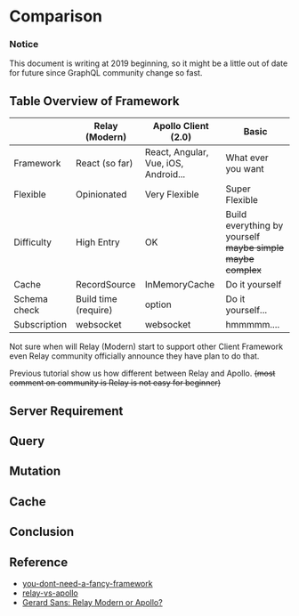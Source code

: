 # Comparison

### Notice
This document is writing at 2019 beginning,
so it might be a little out of date for future since GraphQL community change so fast.

## Table Overview of Framework
|              | Relay (Modern)       | Apollo Client (2.0)                  | Basic                                                   |
|--------------|----------------------|--------------------------------------|---------------------------------------------------------|
| Framework    | React (so far)       | React, Angular, Vue, iOS, Android... | What ever you want                                      |
| Flexible     | Opinionated          | Very Flexible                        | Super Flexible                                          |
| Difficulty   | High Entry           | OK                                   | Build everything by yourself <del>maybe simple maybe complex</del> |
| Cache        | RecordSource         | InMemoryCache                        | Do it yourself                                          |
| Schema check | Build time (require) | option                               | Do it yourself...                                       |
| Subscription | websocket            | websocket                            | hmmmmm....                                              |

Not sure when will Relay (Modern) start to support other Client Framework even Relay community officially announce they have plan to do that.

Previous tutorial show us how different between Relay and Apollo. <del>(most comment on community is Relay is not easy for beginner)</del>

## Server Requirement
## Query
## Mutation
## Cache
## Conclusion


## Reference
- [you-dont-need-a-fancy-framework](https://edgecoders.com/you-dont-need-a-fancy-framework-to-use-graphql-with-react-b47b436626fb)
- [relay-vs-apollo](https://www.prisma.io/blog/relay-vs-apollo-comparing-graphql-clients-for-react-apps-b40af58c1534)
- [Gerard Sans: Relay Modern or Apollo?](https://www.youtube.com/watch?v=7v03BxWnygo&t=235s)